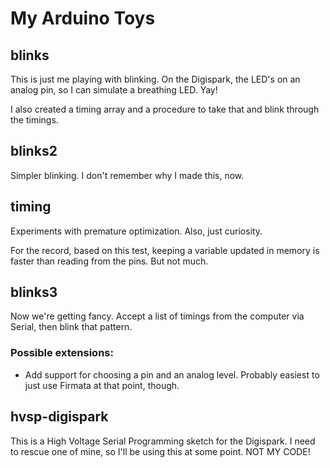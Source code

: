# My Arduino Toys #

## blinks ##
This is just me playing with blinking. On the Digispark, the LED's on an analog pin, so I can simulate a breathing LED. Yay!

I also created a timing array and a procedure to take that and blink through the timings.

## blinks2 ##
Simpler blinking. I don't remember why I made this, now.

## timing ##
Experiments with premature optimization. Also, just curiosity.

For the record, based on this test, keeping a variable updated in memory is faster than reading from the pins. But not much.

## blinks3 ##
Now we're getting fancy. Accept a list of timings from the computer via Serial, then blink that pattern.

### Possible extensions: ###
- Add support for choosing a pin and an analog level. Probably easiest to just use Firmata at that point, though.

## hvsp-digispark ##
This is a High Voltage Serial Programming sketch for the Digispark. I need to rescue one of mine, so I'll be using this at some point. NOT MY CODE!
